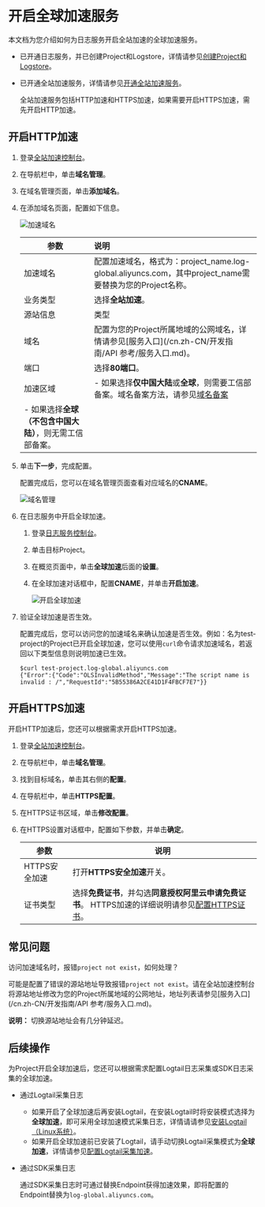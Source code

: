 # 开启全球加速服务

本文档为您介绍如何为日志服务开启全站加速的全球加速服务。

-   已开通日志服务，并已创建Project和Logstore，详情请参见[创建Project和Logstore](/cn.zh-CN/快速入门/快速入门.md)。
-   已开通全站加速服务，详情请参见[开通全站加速服务]()。

    全站加速服务包括HTTP加速和HTTPS加速，如果需要开启HTTPS加速，需先开启HTTP加速。


## 开启HTTP加速

1.  登录[全站加速控制台](https://dcdn.console.aliyun.com/)。

2.  在导航栏中，单击**域名管理**。

3.  在域名管理页面，单击**添加域名**。

4.  在添加域名页面，配置如下信息。

    ![加速域名](https://static-aliyun-doc.oss-cn-hangzhou.aliyuncs.com/assets/img/zh-CN/2432001061/p8063.png)

    |参数|说明|
    |--|:-|
    |加速域名|配置加速域名，格式为：project\_name.log-global.aliyuncs.com，其中project\_name需要替换为您的Project名称。|
    |业务类型|选择**全站加速**。|
    |源站信息|类型|选择**源站域名**。|
    |域名|配置为您的Project所属地域的公网域名，详情请参见[服务入口](/cn.zh-CN/开发指南/API 参考/服务入口.md)。|
    |端口|选择**80端口**。|
    |加速区域|    -   如果选择**仅中国大陆**或**全球**，则需要工信部备案。域名备案方法，请参见[域名备案]()
    -   如果选择**全球（不包含中国大陆）**，则无需工信部备案。 |

5.  单击**下一步**，完成配置。

    配置完成后，您可以在域名管理页面查看对应域名的**CNAME**。

    ![域名管理](https://static-aliyun-doc.oss-cn-hangzhou.aliyuncs.com/assets/img/zh-CN/8920559951/p53798.png)

6.  在日志服务中开启全球加速。

    1.  登录[日志服务控制台](https://sls.console.aliyun.com)。

    2.  单击目标Project。

    3.  在概览页面中，单击**全球加速**后面的**设置**。

    4.  在全球加速对话框中，配置**CNAME**，并单击**开启加速**。

        ![开启全球加速](https://static-aliyun-doc.oss-cn-hangzhou.aliyuncs.com/assets/img/zh-CN/6920559951/p8065.png)

7.  验证全球加速是否生效。

    配置完成后，您可以访问您的加速域名来确认加速是否生效。例如：名为test-project的Project已开启全球加速，您可以使用`curl`命令请求加速域名，若返回以下类型信息则说明加速已生效。

    ```
    $curl test-project.log-global.aliyuncs.com
    {"Error":{"Code":"OLSInvalidMethod","Message":"The script name is invalid : /","RequestId":"5B55386A2CE41D1F4FBCF7E7"}}
    ```


## 开启HTTPS加速

开启HTTP加速后，您还可以根据需求开启HTTPS加速。

1.  登录[全站加速控制台](https://dcdn.console.aliyun.com/)。

2.  在导航栏中，单击**域名管理**。

3.  找到目标域名，单击其右侧的**配置**。

4.  在导航栏中，单击**HTTPS配置**。

5.  在HTTPS证书区域，单击**修改配置**。

6.  在HTTPS设置对话框中，配置如下参数，并单击**确定**。

    |参数|说明|
    |--|--|
    |HTTPS安全加速|打开**HTTPS安全加速**开关。|
    |证书类型|选择**免费证书**，并勾选**同意授权阿里云申请免费证书**。 HTTPS加速的详细说明请参见[配置HTTPS证书]()。 |


## 常见问题

访问加速域名时，报错`project not exist`，如何处理？

可能是配置了错误的源站地址导致报错`project not exist`。请在全站加速控制台将源站地址修改为您的Project所属地域的公网地址，地址列表请参见[服务入口](/cn.zh-CN/开发指南/API 参考/服务入口.md)。

**说明：** 切换源站地址会有几分钟延迟。

## 后续操作

为Project开启全球加速后，您还可以根据需求配置Logtail日志采集或SDK日志采集的全球加速。

-   通过Logtail采集日志
    -   如果开启了全球加速后再安装Logtail，在安装Logtail时将安装模式选择为**全球加速**，即可采用全球加速模式采集日志，详情请请参见[安装Logtail（Linux系统）](/cn.zh-CN/数据采集/Logtail采集/安装/安装Logtail（Linux系统）.md)。
    -   如果开启全球加速前已安装了Logtail，请手动切换Logtail采集模式为**全球加速**，详情请参见[配置Logtail采集加速](/cn.zh-CN/数据采集/采集加速/配置Logtail采集加速.md)。
-   通过SDK采集日志

    通过SDK采集日志时可通过替换Endpoint获得加速效果，即将配置的Endpoint替换为`log-global.aliyuncs.com`。


